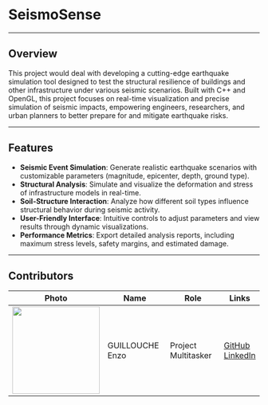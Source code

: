# SeismoSense

---

## Overview

This project would deal with developing a cutting-edge earthquake simulation tool designed to test the structural resilience of buildings and other infrastructure under various seismic scenarios. 
Built with C++ and OpenGL, this project focuses on real-time visualization and precise simulation of seismic impacts, empowering engineers, researchers, and urban planners to better prepare for and mitigate earthquake risks.

---

## Features

- **Seismic Event Simulation**: Generate realistic earthquake scenarios with customizable parameters (magnitude, epicenter, depth, ground type).  
- **Structural Analysis**: Simulate and visualize the deformation and stress of infrastructure models in real-time.  
- **Soil-Structure Interaction**: Analyze how different soil types influence structural behavior during seismic activity.  
- **User-Friendly Interface**: Intuitive controls to adjust parameters and view results through dynamic visualizations.  
- **Performance Metrics**: Export detailed analysis reports, including maximum stress levels, safety margins, and estimated damage.

---

## Contributors

| Photo | Name | Role | Links |
|---|---|---|---|
| <img src="https://avatars.githubusercontent.com/u/145991192?v=4" width="175"> | GUILLOUCHE Enzo | Project Multitasker | [GitHub](https://github.com/EnzoGuillouche/) </br> [LinkedIn](https://www.linkedin.com/in/enzo-g-b62114293/) |
